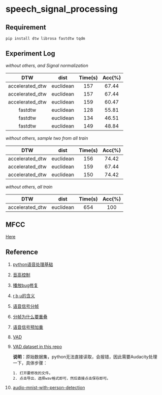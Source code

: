 # speech_signal_processing

## Requirement
```
pip install dtw librosa fastdtw tqdm
```

## Experiment Log
*without others, and Signal normalization*

| DTW |dist|Time(s)| Acc(%) |
|:---:|:---:|:---:|:---:|
|accelerated_dtw|euclidean|157|67.44|
|accelerated_dtw|euclidean|157|67.44|
|accelerated_dtw|euclidean|159|60.47|
|fastdtw|euclidean|128|55.81|
|fastdtw|euclidean|134|46.51|
|fastdtw|euclidean|149|48.84|

*without others, sample two from all train*

| DTW |dist|Time(s)| Acc(%) |
|:---:|:---:|:---:|:---:|
|accelerated_dtw|euclidean|156|74.42|
|accelerated_dtw|euclidean|159|67.44|
|accelerated_dtw|euclidean|150|74.42|

*without others, all train*

| DTW |dist|Time(s)| Acc(%) |
|:---:|:---:|:---:|:---:|
|accelerated_dtw|euclidean|654|100|

## MFCC

[Here](https://github.com/kleinzcy/speech_signal_processing/blob/master/MFCC.md)

## Reference

1. [python语音处理基础](https://www.cnblogs.com/LXP-Never/p/10078200.html)

2. [音高控制](http://www.voidcn.com/article/p-mitujaml-bth.html)

3. [播放bug修复](http://www.imooc.com/article/252974)

4. [r,b,u的含义](https://www.cnblogs.com/yanglang/p/7416889.html)

5. [语音信号分帧](https://blog.csdn.net/qcyfred/article/details/53006860)

6. [分帧为什么要重叠](https://blog.csdn.net/jinzhichaoshuiping/article/details/81159333)

7. [语音信号预加重](https://blog.csdn.net/lv_xinmy/article/details/8587426)

8. [VAD](https://blog.csdn.net/zachmm/article/details/41825023)

9. [VAD dataset in this repo](https://github.com/jtkim-kaist/VAD)
    
    **说明**：原始数据集，python无法直接读取，会报错，因此需要Audacity处理一下，具体步骤：
        
       1. 打开要修改的文件。
       2. 点击导出，选择wav格式即可，然后直接点击保存即可。
       
10. [audio-mnist-with-person-detection](https://github.com/yogeshjadhav7/audio-mnist-with-person-detection)
   
  
